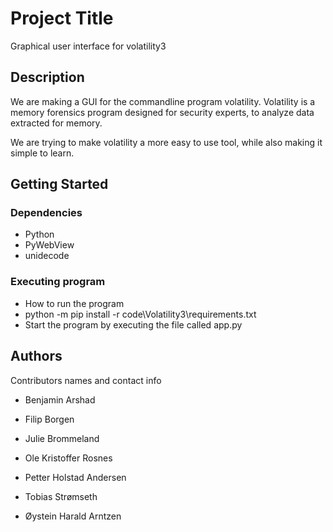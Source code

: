 # Project Title

Graphical user interface for volatility3

## Description

We are making a GUI for the commandline program volatility.
Volatility is a memory forensics program designed for security experts, to analyze data extracted for memory.

We are trying to make volatility a more easy to use tool, while also making it simple to learn.

## Getting Started

### Dependencies

- Python
- PyWebView
- unidecode

### Executing program

- How to run the program
- python -m pip install -r code\Volatility3\requirements.txt
- Start the program by executing the file called app.py

## Authors

Contributors names and contact info

- Benjamin Arshad

- Filip Borgen

- Julie Brommeland

- Ole Kristoffer Rosnes

- Petter Holstad Andersen

- Tobias Strømseth

- Øystein Harald Arntzen
